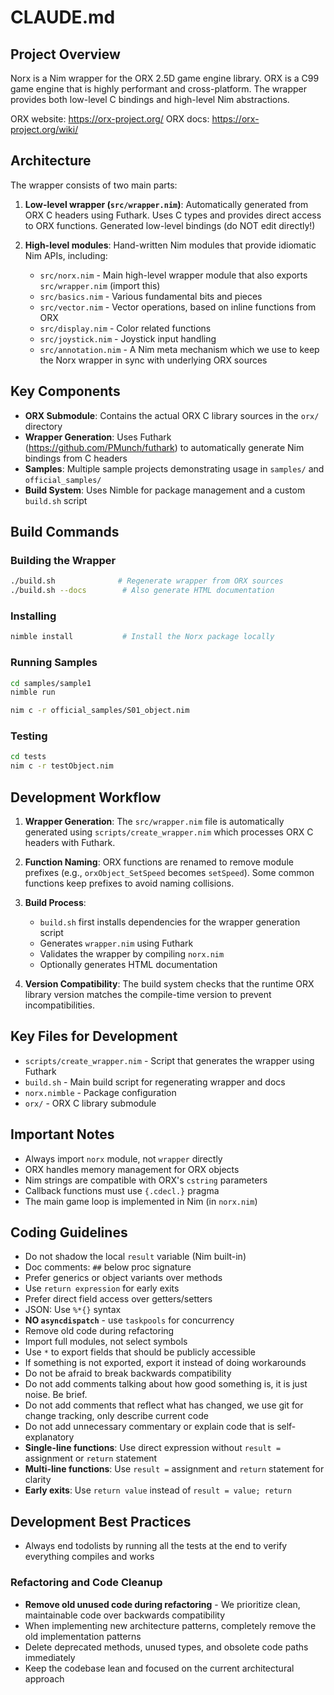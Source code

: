 # CLAUDE.md

## Project Overview

Norx is a Nim wrapper for the ORX 2.5D game engine library. ORX is a C99 game engine that is highly performant and cross-platform. The wrapper provides both low-level C bindings and high-level Nim abstractions.

ORX website: https://orx-project.org/
ORX docs: https://orx-project.org/wiki/

## Architecture

The wrapper consists of two main parts:

1. **Low-level wrapper (`src/wrapper.nim`)**: Automatically generated from ORX C headers using Futhark. Uses C types and provides direct access to ORX functions. Generated low-level bindings (do NOT edit directly!)

2. **High-level modules**: Hand-written Nim modules that provide idiomatic Nim APIs, including:
   - `src/norx.nim` - Main high-level wrapper module that also exports `src/wrapper.nim` (import this)
   - `src/basics.nim` - Various fundamental bits and pieces
   - `src/vector.nim` - Vector operations, based on inline functions from ORX
   - `src/display.nim` - Color related functions
   - `src/joystick.nim` - Joystick input handling
   - `src/annotation.nim` - A Nim meta mechanism which we use to keep the Norx wrapper in sync with underlying ORX sources 


## Key Components

- **ORX Submodule**: Contains the actual ORX C library sources in the `orx/` directory
- **Wrapper Generation**: Uses Futhark (https://github.com/PMunch/futhark) to automatically generate Nim bindings from C headers
- **Samples**: Multiple sample projects demonstrating usage in `samples/` and `official_samples/`
- **Build System**: Uses Nimble for package management and a custom `build.sh` script

## Build Commands

### Building the Wrapper
```bash
./build.sh              # Regenerate wrapper from ORX sources
./build.sh --docs        # Also generate HTML documentation
```

### Installing
```bash
nimble install           # Install the Norx package locally
```

### Running Samples
```bash
cd samples/sample1
nimble run
```

```bash
nim c -r official_samples/S01_object.nim
```

### Testing
```bash
cd tests
nim c -r testObject.nim
```

## Development Workflow

1. **Wrapper Generation**: The `src/wrapper.nim` file is automatically generated using `scripts/create_wrapper.nim` which processes ORX C headers with Futhark.

2. **Function Naming**: ORX functions are renamed to remove module prefixes (e.g., `orxObject_SetSpeed` becomes `setSpeed`). Some common functions keep prefixes to avoid naming collisions.

3. **Build Process**: 
   - `build.sh` first installs dependencies for the wrapper generation script
   - Generates `wrapper.nim` using Futhark
   - Validates the wrapper by compiling `norx.nim`
   - Optionally generates HTML documentation

4. **Version Compatibility**: The build system checks that the runtime ORX library version matches the compile-time version to prevent incompatibilities.

## Key Files for Development

- `scripts/create_wrapper.nim` - Script that generates the wrapper using Futhark
- `build.sh` - Main build script for regenerating wrapper and docs
- `norx.nimble` - Package configuration
- `orx/` - ORX C library submodule


## Important Notes

- Always import `norx` module, not `wrapper` directly
- ORX handles memory management for ORX objects
- Nim strings are compatible with ORX's `cstring` parameters
- Callback functions must use `{.cdecl.}` pragma
- The main game loop is implemented in Nim (in `norx.nim`)

## Coding Guidelines
- Do not shadow the local `result` variable (Nim built-in)
- Doc comments: `##` below proc signature
- Prefer generics or object variants over methods
- Use `return expression` for early exits
- Prefer direct field access over getters/setters
- JSON: Use `%*{}` syntax
- **NO `asyncdispatch`** - use `taskpools` for concurrency
- Remove old code during refactoring
- Import full modules, not select symbols
- Use `*` to export fields that should be publicly accessible
- If something is not exported, export it instead of doing workarounds
- Do not be afraid to break backwards compatibility
- Do not add comments talking about how good something is, it is just noise. Be brief.
- Do not add comments that reflect what has changed, we use git for change tracking, only describe current code
- Do not add unnecessary commentary or explain code that is self-explanatory
- **Single-line functions**: Use direct expression without `result =` assignment or `return` statement
- **Multi-line functions**: Use `result =` assignment and `return` statement for clarity
- **Early exits**: Use `return value` instead of `result = value; return`

## Development Best Practices
- Always end todolists by running all the tests at the end to verify everything compiles and works

### Refactoring and Code Cleanup
- **Remove old unused code during refactoring** - We prioritize clean, maintainable code over backwards compatibility
- When implementing new architecture patterns, completely remove the old implementation patterns
- Delete deprecated methods, unused types, and obsolete code paths immediately
- Keep the codebase lean and focused on the current architectural approach